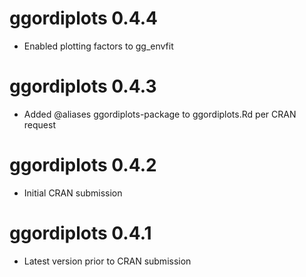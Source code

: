 # ggordiplots 0.4.4
* Enabled plotting factors to gg_envfit

# ggordiplots 0.4.3
* Added @aliases ggordiplots-package to ggordiplots.Rd per CRAN request

# ggordiplots 0.4.2

* Initial CRAN submission

# ggordiplots 0.4.1

* Latest version prior to CRAN submission
